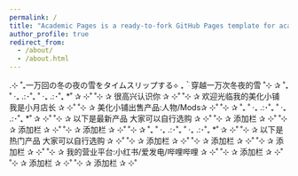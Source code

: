 ```yaml
---
permalink: /
title: "Academic Pages is a ready-to-fork GitHub Pages template for academic personal websites"
author_profile: true
redirect_from: 
  - /about/
  - /about.html
---
```


.⊹ ˚₊一万回の冬の夜の雪をタイムスリップする⟡ ₊ ॱֺּ 
穿越一万次冬夜的雪
˚⊹ ✰ ˚₊ ˚ ‧₊ .:･˚₊ ˚ ‧₊ .:･˚₊ *˚ ✰ ⊹˚ 
˚⊹ ✰ 很高兴认识你 ✰ ⊹˚
˚⊹ ✰ 欢迎光临我的美化小铺 我是小月店长 ✰ ⊹˚ 
˚⊹ ✰ 美化小铺出售产品:人物/Mods✰ ⊹˚
˚⊹ ✰ ˚₊ ˚ ‧₊ .:･˚₊ ˚ ‧₊ .:･˚₊ *˚ ✰ ⊹˚ 
˚⊹ ✰ 以下是最新产品 大家可以自行选购 ✰ ⊹˚ 
˚⊹ ✰ 添加栏 ✰ ⊹˚ 
˚⊹ ✰ 添加栏 ✰ ⊹˚
˚⊹ ✰ 添加栏 ✰ ⊹˚
˚⊹ ✰ ˚₊ ˚ ‧₊ .:･˚₊ ˚ ‧₊ .:･˚₊ *˚ ✰ ⊹˚ 
˚⊹ ✰ 以下是热门产品 大家可以自行选购 ✰ ⊹˚ 
˚⊹ ✰ 添加栏 ✰ ⊹˚
˚⊹ ✰ 添加栏 ✰ ⊹˚
˚⊹ ✰ 添加栏 ✰ ⊹˚
˚⊹ ✰ 我的营业平台:小红书/爱发电/哔哩哔哩 ✰ ⊹˚
˚⊹ ✰ 添加栏 ✰ ⊹˚
˚⊹ ✰ 添加栏 ✰ ⊹˚ 
˚⊹ ✰ 添加栏 ✰ ⊹˚
